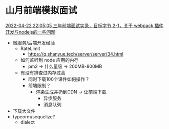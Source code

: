 # 山月前端模拟面试

[2022-04-22 22:05:05 三年前端面试实录，目标字节 2-1，关于 webpack 插件开发与nodejs的一些问题](https://www.bilibili.com/video/BV1RT4y1a7C4?spm_id_from=333.999.0.0)

+ 微服务/后端开发经验
  + RateLimit
    + <https://q.shanyue.tech/server/server/34.html>
  + 如何监听到 node 应用的内存
    + pm2 -> 什么量级 -> 200MB-800MB
  + 有没有排查过内存过高
    + 同时下载100个课件如何操作？
    + 前端限制？
      + 渲染生成并扔到CDN -> 让前端下载
        + 异步服务
        + 消息队列
+ 下载大文件
+ typeorm/sequelize?
  + dialect
